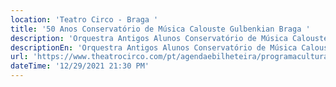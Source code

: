 ```yaml
---
location: 'Teatro Circo - Braga '
title: '50 Anos Conservatório de Música Calouste Gulbenkian Braga '
description: 'Orquestra Antigos Alunos Conservatório de Música Calouste Gulbenkian de Braga '
descriptionEn: 'Orquestra Antigos Alunos Conservatório de Música Calouste Gulbenkian de Braga '
url: 'https://www.theatrocirco.com/pt/agendaebilheteira/programacultural/1179'
dateTime: '12/29/2021 21:30 PM'
---
```


